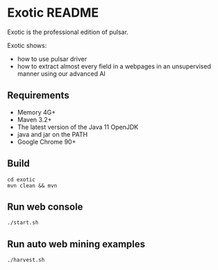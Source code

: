 Exotic README
===================

Exotic is the professional edition of pulsar.

Exotic shows:

- how to use pulsar driver
- how to extract almost every field in a webpages in an unsupervised manner using our advanced AI

## Requirements

- Memory 4G+
- Maven 3.2+
- The latest version of the Java 11 OpenJDK
- java and jar on the PATH
- Google Chrome 90+

## Build

    cd exotic
    mvn clean && mvn

## Run web console

    ./start.sh

## Run auto web mining examples

    ./harvest.sh
